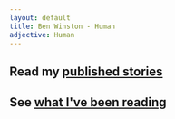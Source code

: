 ```yaml
---
layout: default
title: Ben Winston - Human
adjective: Human
--- 
```


Read my [published stories](/writer)
------------------------------------

See [what I've been reading](/reader)
-------------------------------------
